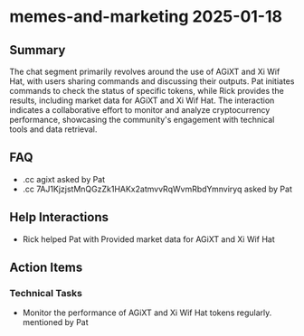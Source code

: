 # memes-and-marketing 2025-01-18

## Summary
The chat segment primarily revolves around the use of AGiXT and Xi Wif Hat, with users sharing commands and discussing their outputs. Pat initiates commands to check the status of specific tokens, while Rick provides the results, including market data for AGiXT and Xi Wif Hat. The interaction indicates a collaborative effort to monitor and analyze cryptocurrency performance, showcasing the community's engagement with technical tools and data retrieval.

## FAQ
- .cc agixt asked by Pat
- .cc 7AJ1KjzjstMnQGzZk1HAKx2atmvvRqWvmRbdYmnviryq asked by Pat

## Help Interactions
- Rick helped Pat with Provided market data for AGiXT and Xi Wif Hat

## Action Items

### Technical Tasks
- Monitor the performance of AGiXT and Xi Wif Hat tokens regularly. mentioned by Pat